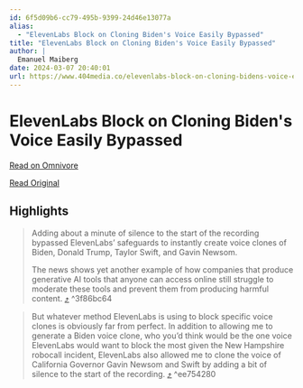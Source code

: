 ```yaml
---
id: 6f5d09b6-cc79-495b-9399-24d46e13077a
alias:
  - "ElevenLabs Block on Cloning Biden's Voice Easily Bypassed"
title: "ElevenLabs Block on Cloning Biden's Voice Easily Bypassed"
author: |
  Emanuel Maiberg
date: 2024-03-07 20:40:01
url: https://www.404media.co/elevenlabs-block-on-cloning-bidens-voice-easily-bypassed/
---
```


# ElevenLabs Block on Cloning Biden's Voice Easily Bypassed

[Read on Omnivore](https://omnivore.app/me/eleven-labs-block-on-cloning-biden-s-voice-easily-bypassed-18e1aa4f2e5)

[Read Original](https://www.404media.co/elevenlabs-block-on-cloning-bidens-voice-easily-bypassed/)

## Highlights

> Adding about a minute of silence to the start of the recording bypassed ElevenLabs’ safeguards to instantly create voice clones of Biden, Donald Trump, Taylor Swift, and Gavin Newsom. 
> 
> The news shows yet another example of how companies that produce generative AI tools that anyone can access online still struggle to moderate these tools and prevent them from producing harmful content. [⤴️](https://omnivore.app/me/eleven-labs-block-on-cloning-biden-s-voice-easily-bypassed-18e1aa4f2e5#3f86bc64-5314-426a-94c8-0b8371fd5ede)  ^3f86bc64

> But whatever method ElevenLabs is using to block specific voice clones is obviously far from perfect. In addition to allowing me to generate a Biden voice clone, who you’d think would be the one voice ElevenLabs would want to block the most given the New Hampshire robocall incident, ElevenLabs also allowed me to clone the voice of California Governor Gavin Newsom and Swift by adding a bit of silence to the start of the recording. [⤴️](https://omnivore.app/me/eleven-labs-block-on-cloning-biden-s-voice-easily-bypassed-18e1aa4f2e5#ee754280-e82e-463e-961a-bae16193ec28)  ^ee754280

